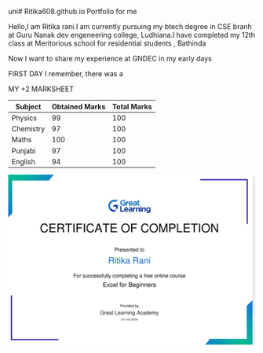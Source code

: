 uni# Ritika608.github.io
Portfolio for me

Hello,I am Ritika rani.I am currently pursuing my btech degree in CSE branh at Guru Nanak dev engeneering college, Ludhiana.I have completed my 12th class at Meritorious school for residential students , Bathinda

Now I want to share my experience at GNDEC in my early days

FIRST DAY
I remember, there was a 

MY +2 MARKSHEET

|Subject|Obtained Marks|Total Marks|
|-------|--------------|-----------|
|Physics|99            |100        |
|Chemistry|97|100|
|Maths| 100  | 100|
|Punjabi|97|100|
|English|94|100|

![Excel certificate](Screenshot_2024-07-22-16-42-41-58_40deb401b9ffe8e1df2f1cc5ba480b12.jpg)
